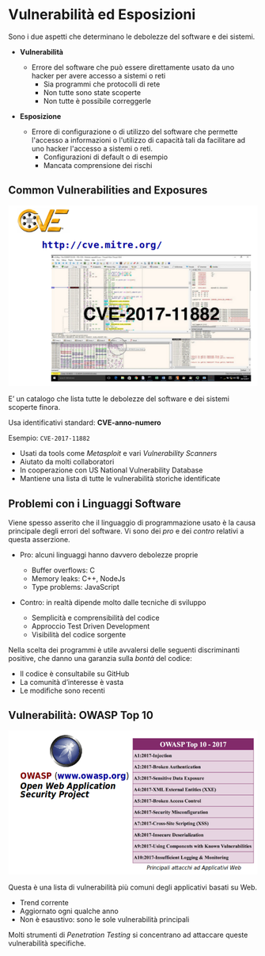 # Vulnerabilità ed Esposizioni

Sono i due aspetti che determinano le debolezze del software e dei sistemi.

* **Vulnerabilità**
  * Errore del software che può essere direttamente usato da uno hacker per avere accesso a sistemi o reti
    * Sia programmi che protocolli di rete
    * Non tutte sono state scoperte
    * Non tutte è possibile correggerle

* **Esposizione**
  * Errore di configurazione o di utilizzo del software che permette l'accesso a informazioni o l'utilizzo di capacità tali da facilitare ad uno hacker l'accesso a sistemi o reti.
    * Configurazioni di default o di esempio
    * Mancata comprensione dei rischi

## Common Vulnerabilities and Exposures

![CVE](../gitbook/images/cve.png)

E’ un catalogo che lista tutte le debolezze del software e dei sistemi scoperte finora.

Usa identificativi standard: **CVE-anno-numero**

Esempio: `CVE-2017-11882`

* Usati da tools come _Metasploit_ e vari _Vulnerability Scanners_
* Aiutato da molti collaboratori
* In cooperazione con US National Vulnerability Database
* Mantiene una lista di tutte le vulnerabilità storiche identificate

## Problemi con i Linguaggi Software

Viene spesso asserito che il linguaggio di programmazione usato è la causa principale degli errori del software. Vi sono dei _pro_ e dei _contro_ relativi a questa asserzione.

* Pro: alcuni linguaggi hanno davvero debolezze proprie
  * Buffer overflows: C
  * Memory leaks: C++, NodeJs
  * Type problems: JavaScript

* Contro: in realtà dipende molto dalle tecniche di sviluppo
  * Semplicità e comprensibilità del codice
  * Approccio Test Driven Development
  * Visibilità del codice sorgente

Nella scelta dei programmi è utile avvalersi delle seguenti discriminanti positive, che danno una garanzia sulla _bontà_ del codice:

* Il codice è consultabile su GitHub
* La comunità d’interesse è vasta
* Le modifiche sono recenti

## Vulnerabilità: OWASP Top 10

![OWASP10](../gitbook/images/owasp10.png)

Questa è una lista di vulnerabilità più comuni degli applicativi basati su Web.

* Trend corrente
* Aggiornato ogni qualche anno
* Non è esaustivo: sono le sole vulnerabilità principali

Molti strumenti di _Penetration Testing_ si concentrano ad attaccare queste vulnerabilità specifiche.
